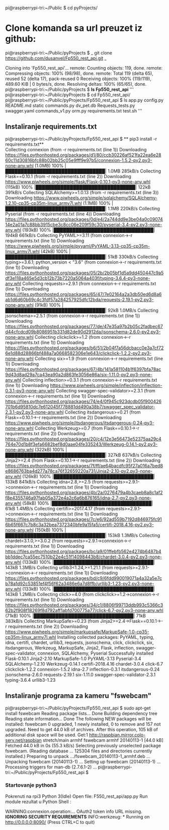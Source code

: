 pi@raspberrypi-tri:~/Public $ cd pyProjects/

#  Clone komanda sa url preuzet iz github:

pi@raspberrypi-tri:~/Public/pyProjects $ _ git clone https://github.com/dusanvel/Fp550_rest_api.git _  

Cloning into 'Fp550_rest_api'...
remote: Counting objects: 119, done.
remote: Compressing objects: 100% (98/98), done.
remote: Total 119 (delta 65), reused 52 (delta 17), pack-reused 0
Receiving objects: 100% (119/119), 489.60 KiB | 0 bytes/s, done.
Resolving deltas: 100% (65/65), done.
pi@raspberrypi-tri:~/Public/pyProjects $ **ls
Fp550_rest_api**
'''
pi@raspberrypi-tri:~/Public/pyProjects $ cd Fp550_rest_api/
pi@raspberrypi-tri:~/Public/pyProjects/Fp550_rest_api $ ls
app.py          config.py  README.md          static
commands.py     dv_pet.db  Requests_tests.py  swagger.yaml
commands_v1.py  orm.py     requirements.txt   test.sh
'''

## Instaliranje requirements.txt

pi@raspberrypi-tri:~/Public/pyProjects/Fp550_rest_api $ ** pip3 install -r requirements.txt**  
Collecting connexion (from -r requirements.txt (line 1))
  Downloading https://files.pythonhosted.org/packages/d1/80/ccb30226af521fa22ea6e2860c11d30816bfc88b02bb25c05e9fff9e97b5/connexion-1.5.2-py2.py3-none-any.whl (1.0MB)
    100% |████████████████████████████████| 1.0MB 285kB/s 
Collecting Flask==0.10.1 (from -r requirements.txt (line 2))
  Downloading https://www.piwheels.org/simple/flask/Flask-0.10.1-py3-none-any.whl (115kB)
    100% |████████████████████████████████| 122kB 391kB/s 
Collecting SQLAlchemy>=1.0.13 (from -r requirements.txt (line 3))
  Downloading https://www.piwheels.org/simple/sqlalchemy/SQLAlchemy-1.2.10-cp35-cp35m-linux_armv7l.whl (1.1MB)
    100% |████████████████████████████████| 1.1MB 220kB/s 
Collecting Pyserial (from -r requirements.txt (line 4))
  Downloading https://files.pythonhosted.org/packages/0d/e4/2a744dd9e3be04a0c0907414e2a01a7c88bb3915cbe3c8cc06e209f59c30/pyserial-3.4-py2.py3-none-any.whl (193kB)
    100% |████████████████████████████████| 194kB 661kB/s 
Collecting PyYAML>=3.11 (from connexion->-r requirements.txt (line 1))
  Downloading https://www.piwheels.org/simple/pyyaml/PyYAML-3.13-cp35-cp35m-linux_armv7l.whl (42kB)
    100% |████████████████████████████████| 51kB 330kB/s 
Collecting typing>=3.6.1; python_version < "3.6" (from connexion->-r requirements.txt (line 1))
  Downloading https://files.pythonhosted.org/packages/05/2b/2b05bf1d5a9dd450447c9a5df3e118a465e5d3cb12b73b7220a5064a403f/typing-3.6.4-py3-none-any.whl
Collecting requests>=2.9.1 (from connexion->-r requirements.txt (line 1))
  Downloading https://files.pythonhosted.org/packages/65/47/7e02164a2a3db50ed6d8a6ab1d6d60b69c4c3fdf57a284257925dfc12bda/requests-2.19.1-py2.py3-none-any.whl (91kB)
    100% |████████████████████████████████| 92kB 1.0MB/s 
Collecting jsonschema>=2.5.1 (from connexion->-r requirements.txt (line 1))
  Downloading https://files.pythonhosted.org/packages/77/de/47e35a97b2b05c2fadbec67d44cfcdcd09b8086951b331d82de90d2912da/jsonschema-2.6.0-py2.py3-none-any.whl
Collecting clickclick>=1.2 (from connexion->-r requirements.txt (line 1))
  Downloading https://files.pythonhosted.org/packages/b6/51/2b04f7a56dcbacc0e3a7cf726e1d88d28866bf488a7a0668582306e1e643/clickclick-1.2.2-py2.py3-none-any.whl
Collecting six>=1.9 (from connexion->-r requirements.txt (line 1))
  Downloading https://files.pythonhosted.org/packages/67/4b/141a581104b1f6397bfa78ac9d43d8ad29a7ca43ea90a2d863fe3056e86a/six-1.11.0-py2.py3-none-any.whl
Collecting inflection>=0.3.1 (from connexion->-r requirements.txt (line 1))
  Downloading https://www.piwheels.org/simple/inflection/inflection-0.3.1-py3-none-any.whl
Collecting swagger-spec-validator>=2.3.1 (from connexion->-r requirements.txt (line 1))
  Downloading https://files.pythonhosted.org/packages/74/e4/0f945c923dcdb05f900426701b6d95810dc7e612045f778881dd490a38b7/swagger_spec_validator-2.3.1-py2.py3-none-any.whl
Collecting itsdangerous>=0.21 (from Flask==0.10.1->-r requirements.txt (line 2))
  Downloading https://www.piwheels.org/simple/itsdangerous/itsdangerous-0.24-py3-none-any.whl
Collecting Werkzeug>=0.7 (from Flask==0.10.1->-r requirements.txt (line 2))
  Downloading https://files.pythonhosted.org/packages/20/c4/12e3e56473e52375aa29c4764e70d1b8f3efa6682bef8d0aae04fe335243/Werkzeug-0.14.1-py2.py3-none-any.whl (322kB)
    100% |████████████████████████████████| 327kB 637kB/s 
Collecting Jinja2>=2.4 (from Flask==0.10.1->-r requirements.txt (line 2))
  Downloading https://files.pythonhosted.org/packages/7f/ff/ae64bacdfc95f27a016a7bed8e8686763ba4d277a78ca76f32659220a731/Jinja2-2.10-py2.py3-none-any.whl (126kB)
    100% |████████████████████████████████| 133kB 841kB/s 
Collecting idna<2.8,>=2.5 (from requests>=2.9.1->connexion->-r requirements.txt (line 1))
  Downloading https://files.pythonhosted.org/packages/4b/2a/0276479a4b3caeb8a8c1af2f8e4355746a97fab05a372e4a2c6a6b876165/idna-2.7-py2.py3-none-any.whl (58kB)
    100% |████████████████████████████████| 61kB 1.4MB/s 
Collecting certifi>=2017.4.17 (from requests>=2.9.1->connexion->-r requirements.txt (line 1))
  Downloading https://files.pythonhosted.org/packages/7c/e6/92ad559b7192d846975fc916b65f667c7b8c3a32bea7372340bfe9a15fa5/certifi-2018.4.16-py2.py3-none-any.whl (150kB)
    100% |████████████████████████████████| 153kB 1.3MB/s 
Collecting chardet<3.1.0,>=3.0.2 (from requests>=2.9.1->connexion->-r requirements.txt (line 1))
  Downloading https://files.pythonhosted.org/packages/bc/a9/01ffebfb562e4274b6487b4bb1ddec7ca55ec7510b22e4c51f14098443b8/chardet-3.0.4-py2.py3-none-any.whl (133kB)
    100% |████████████████████████████████| 143kB 1.3MB/s 
Collecting urllib3<1.24,>=1.21.1 (from requests>=2.9.1->connexion->-r requirements.txt (line 1))
  Downloading https://files.pythonhosted.org/packages/bd/c9/6fdd990019071a4a32a5e7cb78a1d92c53851ef4f56f62a3486e6a7d8ffb/urllib3-1.23-py2.py3-none-any.whl (133kB)
    100% |████████████████████████████████| 143kB 1.2MB/s 
Collecting click>=4.0 (from clickclick>=1.2->connexion->-r requirements.txt (line 1))
  Downloading https://files.pythonhosted.org/packages/34/c1/8806f99713ddb993c5366c362b2f908f18269f8d792aff1abfd700775a77/click-6.7-py2.py3-none-any.whl (71kB)
    100% |████████████████████████████████| 71kB 383kB/s 
Collecting MarkupSafe>=0.23 (from Jinja2>=2.4->Flask==0.10.1->-r requirements.txt (line 2))
  Downloading https://www.piwheels.org/simple/markupsafe/MarkupSafe-1.0-cp35-cp35m-linux_armv7l.whl
Installing collected packages: PyYAML, typing, idna, certifi, chardet, urllib3, requests, jsonschema, click, clickclick, six, itsdangerous, Werkzeug, MarkupSafe, Jinja2, Flask, inflection, swagger-spec-validator, connexion, SQLAlchemy, Pyserial
Successfully installed Flask-0.10.1 Jinja2-2.10 MarkupSafe-1.0 PyYAML-3.13 Pyserial-3.4 SQLAlchemy-1.2.10 Werkzeug-0.14.1 certifi-2018.4.16 chardet-3.0.4 click-6.7 clickclick-1.2.2 connexion-1.5.2 idna-2.7 inflection-0.3.1 itsdangerous-0.24 jsonschema-2.6.0 requests-2.19.1 six-1.11.0 swagger-spec-validator-2.3.1 typing-3.6.4 urllib3-1.23

## Instaliranje  programa za kameru "fswebcam"

pi@raspberrypi-tri:~/Public/pyProjects/Fp550_rest_api $ sudo apt-get install fswebcam
Reading package lists... Done
Building dependency tree       
Reading state information... Done
The following NEW packages will be installed:
  fswebcam
0 upgraded, 1 newly installed, 0 to remove and 157 not upgraded.
Need to get 44.0 kB of archives.
After this operation, 105 kB of additional disk space will be used.
Get:1 http://raspbian.mirror.colo-serv.net/raspbian stretch/main armhf fswebcam armhf 20140113-1 [44.0 kB]
Fetched 44.0 kB in 0s (55.3 kB/s) 
Selecting previously unselected package fswebcam.
(Reading database ... 125304 files and directories currently installed.)
Preparing to unpack .../fswebcam_20140113-1_armhf.deb ...
Unpacking fswebcam (20140113-1) ...
Setting up fswebcam (20140113-1) ...
Processing triggers for man-db (2.7.6.1-2) ...
pi@raspberrypi-tri:~/Public/pyProjects/Fp550_rest_api $ 

### Startovanje python3

Pokrenuti na rpi3 Python 3(Idle)
Open file: F550_rest_api/app.py
Run module
rezultat u Python Shell :

WARNING:connexion.operation:... OAuth2 token info URL missing. **IGNORING SECURITY REQUIREMENTS**
INFO:werkzeug: * Running on http://0.0.0.0:8090/ (Press CTRL+C to quit)

